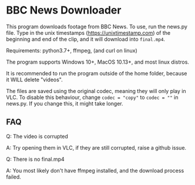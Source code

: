 # BBC News Downloader

This program downloads footage from BBC News. To use, run the news.py file. Type in the unix timestamps (https://unixtimestamp.com) of the beginning and end of the clip, and it will download into `final.mp4`.

Requirements: python3.7+, ffmpeg, (and curl on linux)

The program supports Windows 10+, MacOS 10.13+, and most linux distros.

It is recommended to run the program outside of the home folder, because it WILL delete "videos".

The files are saved using the original codec, meaning they will only play in VLC. To disable this behaviour, change `codec = "copy"` to `codec = ""` in news.py. If you change this, it might take longer.

## FAQ

Q: The video is corrupted

A: Try opening them in VLC, if they are still corrupted, raise a github issue. 


Q: There is no final.mp4

A: You most likely don't have ffmpeg installed, and the download process failed.